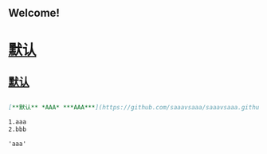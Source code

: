 ## Welcome!

# [默认](/aaa/aaa.md)
## [默认](https://github.com/saaavsaaa/saaavsaaa.github.io/aaa/aaa.md)

```markdown

[**默认** *AAA* ***AAA***](https://github.com/saaavsaaa/saaavsaaa.github.io/aaa/aaa.md)

1.aaa
2.bbb

'aaa'
```
